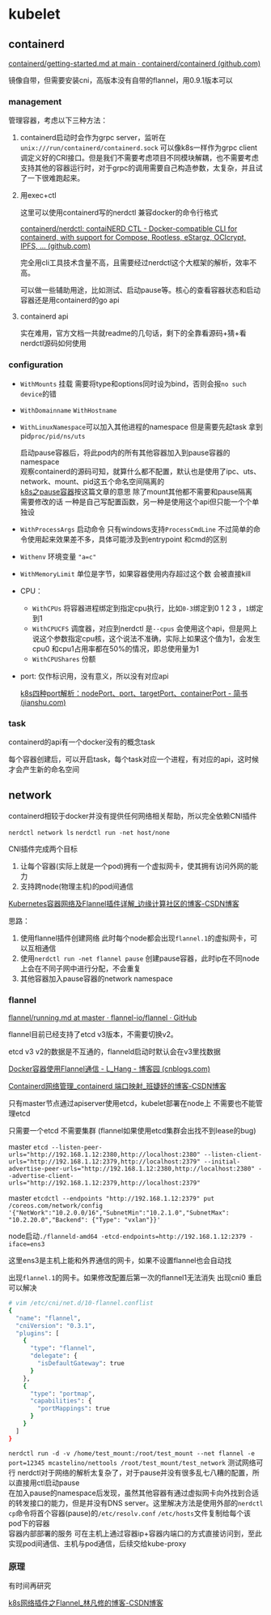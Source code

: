 # kubelet

## containerd

[containerd/getting-started.md at main · containerd/containerd (github.com)](https://github.com/containerd/containerd/blob/main/docs/getting-started.md)

镜像自带，但需要安装cni，高版本没有自带的flannel，用0.9.1版本可以

### management

管理容器，考虑以下三种方法：

1. containerd启动时会作为grpc server，监听在`unix:///run/containerd/containerd.sock` 可以像k8s一样作为grpc client调定义好的CRI接口。但是我们不需要考虑项目不同模块解耦，也不需要考虑支持其他的容器运行时，对于grpc的调用需要自己构造参数，太复杂，并且试了一下很难跑起来。

2. 用exec+ctl

   这里可以使用containerd写的nerdctl 兼容docker的命令行格式

   [containerd/nerdctl: contaiNERD CTL - Docker-compatible CLI for containerd, with support for Compose, Rootless, eStargz, OCIcrypt, IPFS, ... (github.com)](https://github.com/containerd/nerdctl)

   完全用cli工具技术含量不高，且需要经过nerdctl这个大框架的解析，效率不高。

   可以做一些辅助用途，比如测试、启动pause等。核心的查看容器状态和启动容器还是用containerd的go api

3. containerd api

   实在难用，官方文档一共就readme的几句话，剩下的全靠看源码+猜+看nerdctl源码如何使用

### configuration

- `WithMounts` 挂载 需要将type和options同时设为bind，否则会报`no such device`的错

- `WithDomainname` `WithHostname`

- `WithLinuxNamespace`可以加入其他进程的namespace 但是需要先起task 拿到pid`proc/pid/ns/uts`

  启动pause容器后，将此pod内的所有其他容器加入到pause容器的namespace    
  观察containerd的源码可知，就算什么都不配置，默认也是使用了ipc、uts、network、mount、pid这五个命名空间隔离的    
  [k8s之pause容器](https://blog.csdn.net/weixin_40579389/article/details/125941366)按这篇文章的意思 除了mount其他都不需要和pause隔离  
  需要修改的话 一种是自己写配置函数，另一种是使用这个api但只能一个个单独设 

- `WithProcessArgs` 启动命令 只有windows支持`ProcessCmdLine` 不过简单的命令使用起来效果差不多，具体可能涉及到entrypoint 和cmd的区别

- `Withenv`  环境变量 `"a=c"` 

- `WithMemoryLimit` 单位是字节，如果容器使用内存超过这个数 会被直接kill

- CPU：

  - `WithCPUs` 将容器进程绑定到指定cpu执行，比如`0-3`绑定到0 1 2 3  ，`1`绑定到1
  - `WithCPUCFS` 调度器，对应到nerdctl 是`--cpus` 会使用这个api，但是网上说这个参数指定cpu核，这个说法不准确，实际上如果这个值为1，会发生cpu0 和cpu1占用率都在50%的情况，即总使用量为1
  - `WithCPUShares` 份额

- port: 仅作标识用，没有意义，所以没有对应api

  [k8s四种port解析：nodePort、port、targetPort、containerPort - 简书 (jianshu.com)](https://www.jianshu.com/p/4b16c995990b) 

### task

containerd的api有一个docker没有的概念task

每个容器创建后，可以开启task，每个task对应一个进程，有对应的api，这时候才会产生新的命名空间

## network

containerd相较于docker并没有提供任何网络相关帮助，所以完全依赖CNI插件

`nerdctl network ls` `nerdctl run -net host/none`

CNI插件完成两个目标

1. 让每个容器(实际上就是一个pod)拥有一个虚拟网卡，使其拥有访问外网的能力
2. 支持跨node(物理主机)的pod间通信

[Kubernetes容器网络及Flannel插件详解_边缘计算社区的博客-CSDN博客](https://blog.csdn.net/weixin_41033724/article/details/124976813)

思路：

1. 使用flannel插件创建网络 此时每个node都会出现`flannel.1`的虚拟网卡，可以互相通信
2. 使用`nerdctl run -net flannel pause` 创建pause容器，此时ip在不同node上会在不同子网中进行分配，不会重复
3. 其他容器加入pause容器的network namespace

### flannel

[flannel/running.md at master · flannel-io/flannel · GitHub](https://github.com/flannel-io/flannel/blob/master/Documentation/running.md)

flannel目前已经支持了etcd v3版本，不需要切换v2。

etcd v3 v2的数据是不互通的，flanneld启动时默认会在v3里找数据

[Docker容器使用Flannel通信 - L_Hang - 博客园 (cnblogs.com)](https://www.cnblogs.com/lhang/p/17306765.html)

[Containerd网络管理_containerd 端口映射_班婕妤的博客-CSDN博客](https://blog.csdn.net/weixin_30641567/article/details/123917486)

只有master节点通过apiserver使用etcd，kubelet部署在node上 不需要也不能管理etcd

只需要一个etcd 不需要集群 (flannel如果使用etcd集群会出找不到lease的bug)

master `etcd --listen-peer-urls="http://192.168.1.12:2380,http://localhost:2380" --listen-client-urls="http://192.168.1.12:2379,http://localhost:2379" --initial-advertise-peer-urls="http://192.168.1.12:2380,http://localhost:2380" --advertise-client-urls="http://192.168.1.12:2379,http://localhost:2379"`

master `etcdctl --endpoints "http://192.168.1.12:2379" put /coreos.com/network/config '{"NetWork":"10.2.0.0/16","SubnetMin":"10.2.1.0","SubnetMax": "10.2.20.0","Backend": {"Type": "vxlan"}}'`

node启动`./flanneld-amd64 -etcd-endpoints=http://192.168.1.12:2379 -iface=ens3`

这里ens3是主机上能和外界通信的网卡，如果不设置flannel也会自动找

出现`flannel.1`的网卡。如果修改配置后第一次的flannel1无法消失 出现cni0 重启可以解决

```sh
# vim /etc/cni/net.d/10-flannel.conflist
{
  "name": "flannel",
  "cniVersion": "0.3.1",
  "plugins": [
    {
      "type": "flannel",
      "delegate": {
        "isDefaultGateway": true
      }
    },
    {
      "type": "portmap",
      "capabilities": {
        "portMappings": true
      }
    }
  ]
}
```

`nerdctl run -d -v /home/test_mount:/root/test_mount --net flannel -e port=12345 mcastelino/nettools /root/test_mount/test_network` 测试网络可行
nerdctl对于网络的解析太复杂了，对于pause并没有很多乱七八糟的配置，所以直接用ctl启动pause    
在加入pause的namespace后发现，虽然其他容器有通过虚拟网卡向外找到合适的转发接口的能力，但是并没有DNS server。这里解决方法是使用外部的`nerdctl cp`命令将首个容器(pause)的`/etc/resolv.conf` `/etc/hosts`文件复制给每个该pod下的容器  
容器内部部署的服务 可在主机上通过容器ip+容器内端口的方式直接访问到，至此实现pod间通信、主机与pod通信，后续交给kube-proxy

### 原理

有时间再研究

[k8s网络插件之Flannel_林凡修的博客-CSDN博客](https://blog.csdn.net/weixin_43266367/article/details/127836595)

